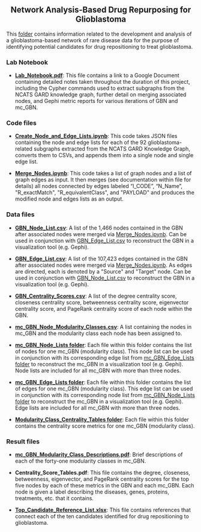 <h2 align="center">Network Analysis-Based Drug Repurposing for Glioblastoma</h2>

This [folder](https://github.com/ncats/drug_rep/tree/main/Glioblastoma_Subgraph) contains information related to the development and analysis of a glioblastoma-based network of rare disease data for the purpose of identifying potential candidates for drug repositioning to treat glioblastoma. 

<!---
mention NCATS GARD Knowledge graph here
-->

### Lab Notebook 

- **[Lab_Notebook.pdf](https://github.com/ncats/drug_rep/blob/main/Glioblastoma_Subgraph/Lab_Notebook.pdf)**: This file contains a link to a Google Document containing detailed notes taken throughout the duration of this project, including the Cypher commands used to extract subgraphs from the NCATS GARD knowledge graph, further detail on merging associated nodes, and Gephi metric reports for various iterations of GBN and mc_GBN. 



### Code files

- **[Create_Node_and_Edge_Lists.ipynb](https://github.com/ncats/drug_rep/blob/main/Glioblastoma_Subgraph/Create_Node_and_Edge_Lists.ipynb)**: This code takes JSON files containing the node and edge lists for each of the 92 glioblastoma-related subgraphs extracted from the NCATS GARD Knowledge Graph, converts them to CSVs, and appends them into a single node and single edge list.  

- **[Merge_Nodes.ipynb](https://github.com/ncats/drug_rep/blob/main/Glioblastoma_Subgraph/Merge_Nodes.ipynb)**: This code takes a list of graph nodes and a list of graph edges as input. It then merges (see documentation within file for details) all nodes connected by edges labeled “I_CODE”, “N_Name”, "R_exactMatch", "R_equivalentClass", and "PAYLOAD" and produces the modified node and edges lists as an output. 



### Data files 

- **[GBN_Node_List.csv](https://github.com/ncats/drug_rep/blob/main/Glioblastoma_Subgraph/GBN_Node_List.csv)**: A list of the 1,466 nodes contained in the GBN after associated nodes were merged via [Merge_Nodes.ipynb](https://github.com/ncats/drug_rep/blob/main/Glioblastoma_Subgraph/Merge_Nodes.ipynb). Can be used in conjunction with [GBN_Edge_List.csv](https://github.com/ncats/drug_rep/blob/main/Glioblastoma_Subgraph/GBN_Edge_List.csv) to reconstruct the GBN in a visualization tool (e.g. Gephi).

- **[GBN_Edge_List.csv](https://github.com/ncats/drug_rep/blob/main/Glioblastoma_Subgraph/GBN_Edge_List.csv)**: A list of the 107,423 edges contained in the GBN after associated nodes were merged via [Merge_Nodes.ipynb](https://github.com/ncats/drug_rep/blob/main/Glioblastoma_Subgraph/Merge_Nodes.ipynb). As edges are directed, each is denoted by a "Source" and "Target" node. Can be used in conjunction with [GBN_Node_List.csv](https://github.com/ncats/drug_rep/blob/main/Glioblastoma_Subgraph/GBN_Node_List.csv) to reconstruct the GBN in a visualization tool (e.g. Gephi).

- **[GBN_Centrality_Scores.csv](https://github.com/ncats/drug_rep/blob/main/Glioblastoma_Subgraph/GBN_centrality_scores.csv)**: A list of the degree centrality score, closeness centrality score, betweenness centrality score, eigenvector centrality score, and PageRank centrality score of each node within the GBN. 

- **[mc_GBN_Node_Modularity_Classes.csv](https://github.com/ncats/drug_rep/blob/main/Glioblastoma_Subgraph/mc_GBN_Node_Modularity_Classes.csv)**: A list containing the nodes in mc_GBN and the modularity class each node has been assigned to.  

- **[mc_GBN_Node_Lists folder](https://github.com/ncats/drug_rep/tree/main/Glioblastoma_Subgraph/mc_GBN_Node_Lists)**: Each file within this folder contains the list of nodes for one mc_GBN (modularity class). This node list can be used in conjunction with its corresponding edge list from [mc_GBN_Edge_Lists folder](https://github.com/ncats/drug_rep/tree/main/Glioblastoma_Subgraph/mc_GBN_Edge_Lists) to reconstruct the mc_GBN in a visualization tool (e.g. Gephi). Node lists are included for all mc_GBN with more than three nodes.

- **[mc_GBN_Edge_Lists folder](https://github.com/ncats/drug_rep/tree/main/Glioblastoma_Subgraph/mc_GBN_Edge_Lists)**: Each file within this folder contains the list of edges for one mc_GBN (modularity class). This edge list can be used in conjunction with its corresponding node list from [mc_GBN_Node_Lists folder](https://github.com/ncats/drug_rep/tree/main/Glioblastoma_Subgraph/mc_GBN_Node_Lists) to reconstruct the mc_GBN in a visualization tool (e.g. Gephi). Edge lists are included for all mc_GBN with more than three nodes.

- **[Modularity_Class_Centrality_Tables folder](https://github.com/ncats/drug_rep/tree/main/Glioblastoma_Subgraph/modularity_class_centrality_tables)**: Each file within this folder contains the centrality score metrics for one mc_GBN (modularity class).



### Result files

- **[mc_GBN_Modularity_Class_Descriptions.pdf](https://github.com/ncats/drug_rep/blob/main/Glioblastoma_Subgraph/mc_GBN_Modularity_Class_Descriptions.pdf)**: Brief descriptions of each of the forty-one modularity classes in mc_GBN.

- **Centrality_Score_Tables.pdf**: This file contains the degree, closeness, betweenness, eigenvector, and PageRank centrality scores for the top five nodes by each of these metrics in the GBN and each mc_GBN. Each node is given a label describing the diseases, genes, proteins, treatments, etc. that it contains. 

- **[Top_Candidate_Reference_List.xlsx](https://github.com/ncats/drug_rep/blob/main/Glioblastoma_Subgraph/Top_Candidate_Reference_List.xlsx)**: This file contains references that connect each of the ten candidates identified for drug repositioning to glioblastoma. 

